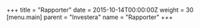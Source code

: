 +++
title = "Rapporter"
date = 2015-10-14T00:00:00Z
weight = 30
[menu.main]
parent = "Investera"
name = "Rapporter"
+++
